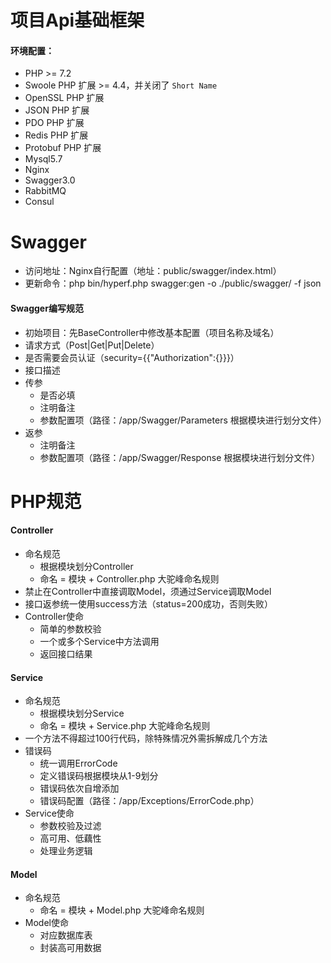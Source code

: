 # 项目Api基础框架

#### 环境配置：

- PHP >= 7.2
- Swoole PHP 扩展 >= 4.4，并关闭了 `Short Name`
- OpenSSL PHP 扩展
- JSON PHP 扩展
- PDO PHP 扩展
- Redis PHP 扩展
- Protobuf PHP 扩展
- Mysql5.7
- Nginx
- Swagger3.0
- RabbitMQ
- Consul

# Swagger

- 访问地址：Nginx自行配置（地址：public/swagger/index.html）
- 更新命令：php bin/hyperf.php swagger:gen -o ./public/swagger/ -f json

#### Swagger编写规范

- 初始项目：先BaseController中修改基本配置（项目名称及域名）
- 请求方式（Post|Get|Put|Delete）
- 是否需要会员认证（security={{"Authorization":{}}}）
- 接口描述
- 传参
    - 是否必填
    - 注明备注
    - 参数配置项（路径：/app/Swagger/Parameters 根据模块进行划分文件）
- 返参
    - 注明备注
    - 参数配置项（路径：/app/Swagger/Response 根据模块进行划分文件）

# PHP规范

#### Controller

- 命名规范
    - 根据模块划分Controller
    - 命名 = 模块 + Controller.php 大驼峰命名规则
- 禁止在Controller中直接调取Model，须通过Service调取Model
- 接口返参统一使用success方法（status=200成功，否则失败）
- Controller使命
    - 简单的参数校验
    - 一个或多个Service中方法调用
    - 返回接口结果
    
#### Service

- 命名规范
    - 根据模块划分Service
    - 命名 = 模块 + Service.php 大驼峰命名规则
- 一个方法不得超过100行代码，除特殊情况外需拆解成几个方法
- 错误码
    - 统一调用ErrorCode
    - 定义错误码根据模块从1-9划分
    - 错误码依次自增添加
    - 错误码配置（路径：/app/Exceptions/ErrorCode.php）
- Service使命
    - 参数校验及过滤
    - 高可用、低藕性
    - 处理业务逻辑
    
#### Model

- 命名规范
    - 命名 = 模块 + Model.php 大驼峰命名规则
- Model使命
    - 对应数据库表
    - 封装高可用数据
